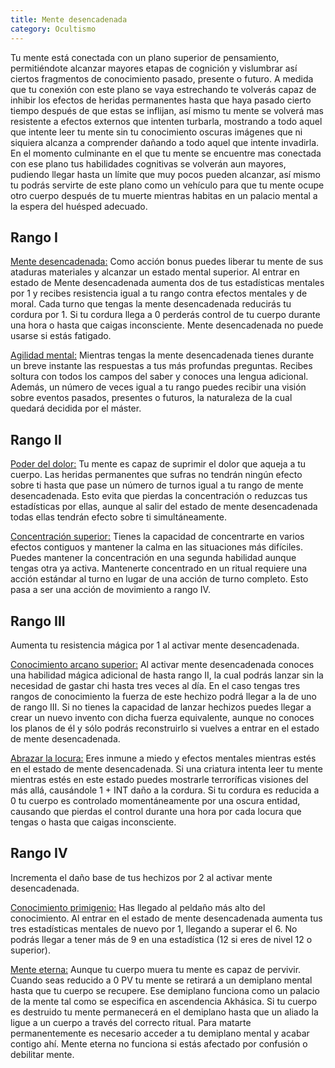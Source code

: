 ```yaml
---
title: Mente desencadenada
category: Ocultismo
---
```


Tu mente está conectada con un plano superior de pensamiento, permitiéndote alcanzar mayores etapas de cognición y vislumbrar así ciertos fragmentos de conocimiento pasado, presente o futuro. A medida que tu conexión con este plano se vaya estrechando te volverás capaz de inhibir los efectos de heridas permanentes hasta que haya pasado cierto tiempo después de que estas se inflijan, así mismo tu mente se volverá mas resistente a efectos externos que intenten turbarla, mostrando a todo aquel que intente leer tu mente sin tu conocimiento oscuras imágenes que ni siquiera alcanza a comprender dañando a todo aquel que intente invadirla. En el momento culminante en el que tu mente se encuentre mas conectada con ese plano tus habilidades cognitivas se volverán aun mayores, pudiendo llegar hasta un límite que muy pocos pueden alcanzar, así mismo tu podrás servirte de este plano como un vehículo para que tu mente ocupe otro cuerpo después de tu muerte mientras habitas  en un palacio mental a la espera del huésped adecuado.

## Rango I

<u>Mente desencadenada:</u> Como acción bonus puedes liberar tu mente de sus ataduras materiales y alcanzar un estado mental superior. Al entrar en estado de Mente desencadenada aumenta dos de tus estadísticas mentales por 1 y recibes resistencia igual a tu rango contra efectos mentales y de moral. Cada turno que tengas la mente desencadenada reducirás tu cordura por 1. Si tu cordura llega a 0 perderás control de tu cuerpo durante una hora o hasta que caigas inconsciente. Mente desencadenada no puede usarse si estás fatigado.

<u>Agilidad mental:</u> Mientras tengas la mente desencadenada tienes durante un breve instante las respuestas a tus más profundas preguntas. Recibes soltura con todos los campos del saber y conoces una lengua adicional. Además, un número de veces igual a tu rango puedes recibir una visión sobre eventos pasados, presentes o futuros, la naturaleza de la cual quedará decidida por el máster.  

## Rango II

<u>Poder del dolor:</u> Tu mente es capaz de suprimir el dolor que aqueja a tu cuerpo. Las heridas permanentes que sufras no tendrán ningún efecto sobre ti hasta que pase un número de turnos igual a tu rango de mente desencadenada. Esto evita que pierdas la concentración o reduzcas tus estadísticas por ellas, aunque al salir del estado de mente desencadenada todas ellas tendrán efecto sobre ti simultáneamente.

<u>Concentración superior:</u> Tienes la capacidad de concentrarte en varios efectos contiguos y mantener la calma en las situaciones más difíciles. Puedes mantener la concentración en una segunda habilidad aunque tengas otra ya activa. Mantenerte concentrado en un ritual requiere una acción estándar al turno en lugar de una acción de turno completo. Esto pasa a ser una acción de movimiento a rango IV.

## Rango III

Aumenta tu resistencia mágica por 1 al activar mente desencadenada.

<u>Conocimiento arcano superior:</u> Al activar mente desencadenada conoces una habilidad mágica adicional de hasta rango II, la cual podrás lanzar sin la necesidad de gastar chi hasta tres veces al día. En el caso tengas tres rangos de conocimiento la fuerza de este hechizo podrá llegar a la de uno de rango III. Si no tienes la capacidad de lanzar hechizos puedes llegar a crear un nuevo invento con dicha fuerza equivalente, aunque no conoces los planos de él y sólo podrás reconstruirlo si vuelves a entrar en el estado de mente desencadenada.

<u>Abrazar la locura:</u> Eres inmune a miedo y efectos mentales mientras estés en el estado de mente desencadenada. Si una criatura intenta leer tu mente mientras estés en este estado puedes mostrarle terroríficas visiones del más allá, causándole 1 + INT daño a la cordura. Si tu cordura es reducida a 0 tu cuerpo es controlado momentáneamente por una oscura entidad, causando que pierdas el control durante una hora por cada locura que tengas o hasta que caigas inconsciente.

## Rango IV

Incrementa el daño base de tus hechizos por 2 al activar mente desencadenada.

<u>Conocimiento primigenio:</u> Has llegado al peldaño más alto del conocimiento. Al entrar en el estado de mente desencadenada aumenta tus tres estadísticas mentales de nuevo por 1, llegando a superar el 6. No podrás llegar a tener más de 9 en una estadística (12 si eres de nivel 12 o superior).

<u>Mente eterna:</u> Aunque tu cuerpo muera tu mente es capaz de pervivir. Cuando seas reducido a 0 PV tu mente se retirará a un demiplano mental hasta que tu cuerpo se recupere. Ese demiplano funciona como un palacio de la mente tal como se especifica en ascendencia Akhásica. Si tu cuerpo es destruido tu mente permanecerá en el demiplano hasta que un aliado la ligue a un cuerpo a través del correcto ritual. Para matarte permanentemente es necesario acceder a tu demiplano mental y acabar contigo ahí. Mente eterna no funciona si estás afectado por confusión o debilitar mente.